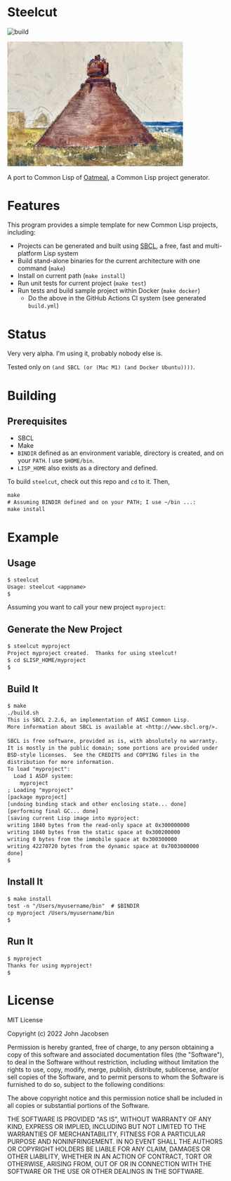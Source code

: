 # Steelcut

![build](https://github.com/eigenhombre/steelcut/actions/workflows/build.yml/badge.svg)

<img src="https://github.com/eigenhombre/steelcut/blob/c3b3cc2979850d0db9f793c4e18d9323be2b92c3/steel.jpg?raw=true" width="400">

A port to Common Lisp of
[Oatmeal](https://github.com/eigenhombre/oatmeal/), a Common Lisp
project generator.

# Features

This program provides a simple template for new Common Lisp projects,
including:
- Projects can be generated and built using
  [SBCL](https://en.wikipedia.org/wiki/Steel_Bank_Common_Lisp), a
  free, fast and multi-platform Lisp system
- Build stand-alone binaries for the current architecture with one
  command (`make`)
- Install on current path (`make install`)
- Run unit tests for current project (`make test`)
- Run tests and build sample project within Docker (`make docker`)
  - Do the above in the GitHub Actions CI system (see generated
    `build.yml`)

# Status

Very very alpha.  I'm using it, probably nobody else is.

Tested only on `(and SBCL (or (Mac M1) (and Docker Ubuntu))))`.

# Building

## Prerequisites

- SBCL
- Make
- `BINDIR` defined as an environment variable, directory is created,
  and on your `PATH`.  I use `$HOME/bin`.
- `LISP_HOME` also exists as a directory and defined.

To build `steelcut`, check out this repo and `cd` to it.  Then,

    make
    # Assuming BINDIR defined and on your PATH; I use ~/bin ...:
    make install

# Example

## Usage

    $ steelcut
    Usage: steelcut <appname>
    $

Assuming you want to call your new project `myproject`:

## Generate the New Project

    $ steelcut myproject
    Project myproject created.  Thanks for using steelcut!
    $ cd $LISP_HOME/myproject
    $

## Build It

    $ make
    ./build.sh
    This is SBCL 2.2.6, an implementation of ANSI Common Lisp.
    More information about SBCL is available at <http://www.sbcl.org/>.

    SBCL is free software, provided as is, with absolutely no warranty.
    It is mostly in the public domain; some portions are provided under
    BSD-style licenses.  See the CREDITS and COPYING files in the
    distribution for more information.
    To load "myproject":
      Load 1 ASDF system:
        myproject
    ; Loading "myproject"
    [package myproject]
    [undoing binding stack and other enclosing state... done]
    [performing final GC... done]
    [saving current Lisp image into myproject:
    writing 1840 bytes from the read-only space at 0x300000000
    writing 1840 bytes from the static space at 0x300200000
    writing 0 bytes from the immobile space at 0x300300000
    writing 42270720 bytes from the dynamic space at 0x7003000000
    done]
    $

## Install It

    $ make install
    test -n "/Users/myusername/bin"  # $BINDIR
    cp myproject /Users/myusername/bin
    $

## Run It

    $ myproject
    Thanks for using myproject!
    $

# License

MIT License

Copyright (c) 2022 John Jacobsen

Permission is hereby granted, free of charge, to any person obtaining a copy
of this software and associated documentation files (the "Software"), to deal
in the Software without restriction, including without limitation the rights
to use, copy, modify, merge, publish, distribute, sublicense, and/or sell
copies of the Software, and to permit persons to whom the Software is
furnished to do so, subject to the following conditions:

The above copyright notice and this permission notice shall be included in all
copies or substantial portions of the Software.

THE SOFTWARE IS PROVIDED "AS IS", WITHOUT WARRANTY OF ANY KIND, EXPRESS OR
IMPLIED, INCLUDING BUT NOT LIMITED TO THE WARRANTIES OF MERCHANTABILITY,
FITNESS FOR A PARTICULAR PURPOSE AND NONINFRINGEMENT. IN NO EVENT SHALL THE
AUTHORS OR COPYRIGHT HOLDERS BE LIABLE FOR ANY CLAIM, DAMAGES OR OTHER
LIABILITY, WHETHER IN AN ACTION OF CONTRACT, TORT OR OTHERWISE, ARISING FROM,
OUT OF OR IN CONNECTION WITH THE SOFTWARE OR THE USE OR OTHER DEALINGS IN THE
SOFTWARE.
